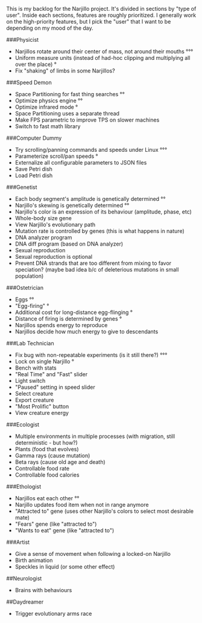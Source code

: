 This is my backlog for the Narjillo project. It's divided in sections by "type of user". Inside each sections, features are roughly prioritized.
I generally work on the high-priority features, but I pick the "user" that I want to be depending on my mood of the day.

###Physicist

* Narjillos rotate around their center of mass, not around their mouths °°°
* Uniform measure units (instead of had-hoc clipping and multiplying all over the place) °
* Fix "shaking" of limbs in some Narjillos?

###Speed Demon

* Space Partitioning for fast thing searches °°
* Optimize physics engine °°
* Optimize infrared mode °
* Space Partitioning uses a separate thread
* Make FPS parametric to improve TPS on slower machines
* Switch to fast math library

###Computer Dummy

* Try scrolling/panning commands and speeds under Linux °°°
* Parameterize scroll/pan speeds °
* Externalize all configurable parameters to JSON files
* Save Petri dish
* Load Petri dish

###Genetist

* Each body segment's amplitude is genetically determined °°
* Narjillo's skewing is genetically determined °°
* Narjillo's color is an expression of its behaviour (amplitude, phase, etc)
* Whole-body size gene
* View Narjillo's evolutionary path
* Mutation rate is controlled by genes (this is what happens in nature)
* DNA analyzer program
* DNA diff program (based on DNA analyzer)
* Sexual reproduction
* Sexual reproduction is optional
* Prevent DNA strands that are too different from mixing to favor speciation? (maybe bad idea b/c of deleterious mutations in small population)

###Ostetrician

* Eggs °°
* "Egg-firing" °
* Additional cost for long-distance egg-flinging °
* Distance of firing is determined by genes °
* Narjillos spends energy to reproduce
* Narjillos decide how much energy to give to descendants

###Lab Technician

* Fix bug with non-repeatable experiments (is it still there?) °°°
* Lock on single Narjillo °
* Bench with stats
* "Real Time" and "Fast" slider
* Light switch
* "Paused" setting in speed slider
* Select creature
* Export creature
* "Most Prolific" button
* View creature energy

###Ecologist

* Multiple environments in multiple processes (with migration, still deterministic - but how?)
* Plants (food that evolves)
* Gamma rays (cause mutation)
* Beta rays (cause old age and death)
* Controllable food rate
* Controllable food calories

###Ethologist

* Narjillos eat each other °°
* Narjillo updates food item when not in range anymore
* "Attracted to" gene (uses other Narjillo's colors to select most desirable mate)
* "Fears" gene (like "attracted to")
* "Wants to eat" gene (like "attracted to")

###Artist

* Give a sense of movement when following a locked-on Narjillo
* Birth animation
* Speckles in liquid (or some other effect)

##Neurologist

* Brains with behaviours

##Daydreamer

* Trigger evolutionary arms race

